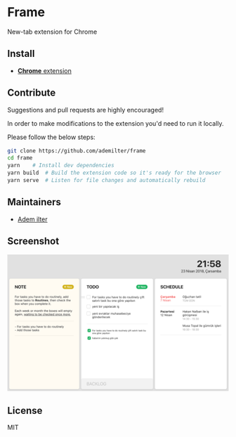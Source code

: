 # Frame

New-tab extension for Chrome

## Install

- [**Chrome** extension](https://chrome.google.com/webstore/detail/frame/pimalalkfhkmnlhoapdlhilkghboiimc)

## Contribute

Suggestions and pull requests are highly encouraged!

In order to make modifications to the extension you'd need to run it locally.

Please follow the below steps:

```sh
git clone https://github.com/ademilter/frame
cd frame
yarn    # Install dev dependencies
yarn build  # Build the extension code so it's ready for the browser
yarn serve  # Listen for file changes and automatically rebuild
```

## Maintainers

- [Adem ilter](https://github.com/ademilter)


## Screenshot

![screenshot](screenshot.png)

## License

MIT
